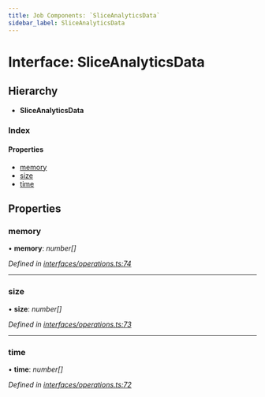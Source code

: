 ```yaml
---
title: Job Components: `SliceAnalyticsData`
sidebar_label: SliceAnalyticsData
---
```


# Interface: SliceAnalyticsData

## Hierarchy

* **SliceAnalyticsData**

### Index

#### Properties

* [memory](sliceanalyticsdata.md#memory)
* [size](sliceanalyticsdata.md#size)
* [time](sliceanalyticsdata.md#time)

## Properties

###  memory

• **memory**: *number[]*

*Defined in [interfaces/operations.ts:74](https://github.com/terascope/teraslice/blob/a2250fb9/packages/job-components/src/interfaces/operations.ts#L74)*

___

###  size

• **size**: *number[]*

*Defined in [interfaces/operations.ts:73](https://github.com/terascope/teraslice/blob/a2250fb9/packages/job-components/src/interfaces/operations.ts#L73)*

___

###  time

• **time**: *number[]*

*Defined in [interfaces/operations.ts:72](https://github.com/terascope/teraslice/blob/a2250fb9/packages/job-components/src/interfaces/operations.ts#L72)*
